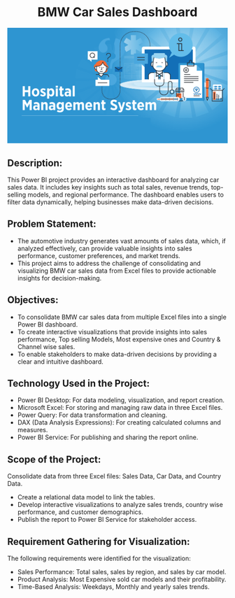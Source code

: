 # <div align="center">BMW Car Sales Dashboard</div>

![Intro](https://github.com/PyanshuXd/SQL-Hospitality-/blob/84b1522911be548c834fba9fac83a5959606e58b/Images%20Used/hospital-management-system-fb.png)

## Description:
This Power BI project provides an interactive dashboard for analyzing car sales data. It includes key insights such as total sales, revenue trends, top-selling models, and regional performance. The dashboard enables users to filter data dynamically, helping businesses make data-driven decisions.

## Problem Statement:
- The automotive industry generates vast amounts of sales data, which, if analyzed effectively, can provide valuable insights into sales performance, customer preferences, and market trends.
- This project aims to address the challenge of consolidating and visualizing BMW car sales data from Excel files to provide actionable insights for decision-making.

## Objectives:
- To consolidate BMW car sales data from multiple Excel files into a single Power BI dashboard.
- To create interactive visualizations that provide insights into sales performance, Top selling Models, Most expensive ones and Country & Channel wise sales.
- To enable stakeholders to make data-driven decisions by providing a clear and intuitive dashboard.

## Technology Used in the Project:
- Power BI Desktop: For data modeling, visualization, and report creation.
- Microsoft Excel: For storing and managing raw data in three Excel files.
- Power Query: For data transformation and cleaning.
- DAX (Data Analysis Expressions): For creating calculated columns and measures.
- Power BI Service: For publishing and sharing the report online.

## Scope of the Project:
Consolidate data from three Excel files: Sales Data, Car Data, and Country Data.
- Create a relational data model to link the tables.
- Develop interactive visualizations to analyze sales trends, country wise performance, and customer demographics.
- Publish the report to Power BI Service for stakeholder access.

## Requirement Gathering for Visualization:
The following requirements were identified for the visualization:
- Sales Performance: Total sales, sales by region, and sales by car model.
- Product Analysis: Most Expensive sold car models and their profitability.
- Time-Based Analysis: Weekdays, Monthly and yearly sales trends.
